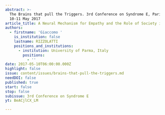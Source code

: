 ```yaml
---
abstract: >-
  The Brains that pull the Triggers. 3rd Conference on Syndrome E, Paris IAS,
  10-11 May 2017 
article_title: A Neural Mechanism for Empathy and the Role of Society in its Modifications
authors:
  - firstname: 'Giaccomo '
    is_institution: false
    lastname: RIZZOLATTI
    positions_and_institutions:
      - institution: University of Parma, Italy
        positions:
          - ''
date: 2017-05-10T06:00:00.000Z
highlight: false
issue: content/issues/brains-that-pull-the-triggers.md
needDOI: false
published: true
start: false
stop: false
subissue: 3rd Conference on Syndrome E
yt: BeACjlCX_LM

---
```

<Youtube yt="BeACjlCX_LM" caption="A Neural Mechanism for Empathy and the Role of Society in its Modifications" start="false" stop="false"></Youtube>
